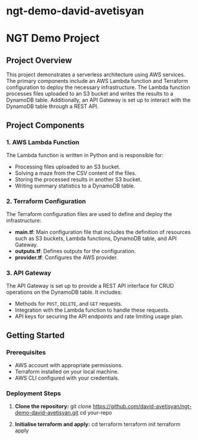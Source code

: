 # ngt-demo-david-avetisyan

# NGT Demo Project

## Project Overview

This project demonstrates a serverless architecture using AWS services. The primary components include an AWS Lambda function and Terraform configuration to deploy the necessary infrastructure. The Lambda function processes files uploaded to an S3 bucket and writes the results to a DynamoDB table. Additionally, an API Gateway is set up to interact with the DynamoDB table through a REST API.

## Project Components

### 1. AWS Lambda Function
The Lambda function is written in Python and is responsible for:
- Processing files uploaded to an S3 bucket.
- Solving a maze from the CSV content of the files.
- Storing the processed results in another S3 bucket.
- Writing summary statistics to a DynamoDB table.

### 2. Terraform Configuration
The Terraform configuration files are used to define and deploy the infrastructure:
- **main.tf**: Main configuration file that includes the definition of resources such as S3 buckets, Lambda functions, DynamoDB table, and API Gateway.
- **outputs.tf**: Defines outputs for the configuration.
- **provider.tf**: Configures the AWS provider.

### 3. API Gateway
The API Gateway is set up to provide a REST API interface for CRUD operations on the DynamoDB table. It includes:
- Methods for `POST`, `DELETE`, and `GET` requests.
- Integration with the Lambda function to handle these requests.
- API keys for securing the API endpoints and rate limiting usage plan.


## Getting Started

### Prerequisites
- AWS account with appropriate permissions.
- Terraform installed on your local machine.
- AWS CLI configured with your credentials.

### Deployment Steps

1. **Clone the repository:**
   git clone https://github.com/david-avetisyan/ngt-demo-david-avetisyan.git
   cd your-repo

2. **Initialise terraform and apply:**
    cd terraform
    terraform init
    terraform apply
